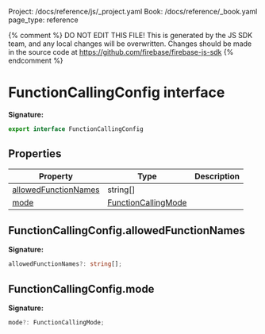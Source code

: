 Project: /docs/reference/js/_project.yaml
Book: /docs/reference/_book.yaml
page_type: reference

{% comment %}
DO NOT EDIT THIS FILE!
This is generated by the JS SDK team, and any local changes will be
overwritten. Changes should be made in the source code at
https://github.com/firebase/firebase-js-sdk
{% endcomment %}

# FunctionCallingConfig interface

<b>Signature:</b>

```typescript
export interface FunctionCallingConfig 
```

## Properties

|  Property | Type | Description |
|  --- | --- | --- |
|  [allowedFunctionNames](./ai.functioncallingconfig.md#functioncallingconfigallowedfunctionnames) | string\[\] |  |
|  [mode](./ai.functioncallingconfig.md#functioncallingconfigmode) | [FunctionCallingMode](./ai.md#functioncallingmode) |  |

## FunctionCallingConfig.allowedFunctionNames

<b>Signature:</b>

```typescript
allowedFunctionNames?: string[];
```

## FunctionCallingConfig.mode

<b>Signature:</b>

```typescript
mode?: FunctionCallingMode;
```
